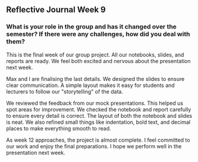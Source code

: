 ## Reflective Journal Week 9

### What is your role in the group and has it changed over the semester? If there were any challenges, how did you deal with them?

This is the final week of our group project. All our notebooks, slides, and reports are ready. We feel both excited and nervous about the presentation next week.

Max and I are finalising the last details. We designed the slides to ensure clear communication. A simple layout makes it easy for students and lecturers to follow our "storytelling" of the data.

We reviewed the feedback from our mock presentations. This helped us spot areas for improvement. We checked the notebook and report carefully to ensure every detail is correct. The layout of both the notebook and slides is neat. We also refined small things like indentation, bold text, and decimal places to make everything smooth to read.

As week 12 approaches, the project is almost complete. I feel committed to our work and enjoy the final preparations. I hope we perform well in the presentation next week.
